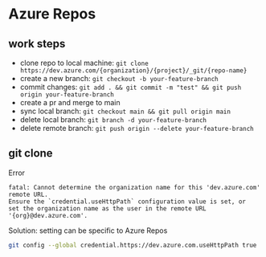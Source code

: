 #  Azure Repos

## work steps
- clone repo to local machine: `git clone https://dev.azure.com/{organization}/{project}/_git/{repo-name}`
- create a new branch: `git checkout -b your-feature-branch`
- commit changes: `git add . && git commit -m "test" && git push origin your-feature-branch`
- create a pr and merge to main
- sync local branch: `git checkout main && git pull origin main`
- delete local branch: `git branch -d your-feature-branch`
- delete remote branch: `git push origin --delete your-feature-branch`

## git clone
Error
```
fatal: Cannot determine the organization name for this 'dev.azure.com' remote URL.
Ensure the `credential.useHttpPath` configuration value is set, or
set the organization name as the user in the remote URL '{org}@dev.azure.com'.
```

Solution: 
setting can be specific to Azure Repos
```sh
git config --global credential.https://dev.azure.com.useHttpPath true
```
